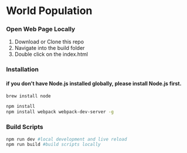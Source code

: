 # World Population

### Open Web Page Locally
1. Download or Clone this repo
2. Navigate into the build folder
3. Double click on the index.html

### Installation
#### if you don't have Node.js installed globally, please install Node.js first.

```sh
brew install node
```

```sh
npm install
npm install webpack webpack-dev-server -g
```

### Build Scripts
```sh
npm run dev #local development and live reload
npm run build #build scripts locally
```

